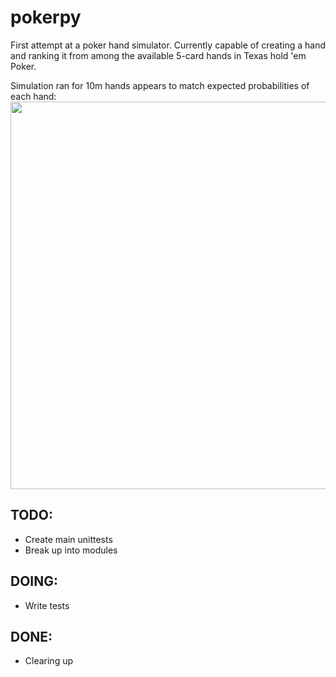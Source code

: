 # pokerpy

First attempt at a poker hand simulator. Currently capable of creating a hand and ranking it from among the available 5-card hands in Texas hold 'em Poker.

Simulation ran for 10m hands appears to match expected probabilities of each hand:
<img src="https://github.com/lcdunne/pokerpy/raw/main/2022-08-01T1544_simulation-results.png" alt="" width="620">

## TODO:

- Create main unittests
- Break up into modules

## DOING:

- Write tests

## DONE:

- Clearing up